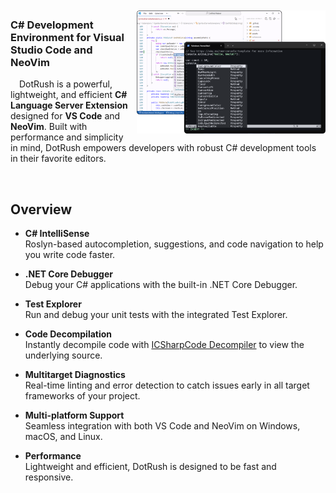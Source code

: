 <img align="right" width="60%" src="https://github.com/JaneySprings/DotRush/raw/main/assets/preview.png" style="padding: 2% 0% 0% 2%"/>

### C# Development Environment for Visual Studio Code and NeoVim
&emsp;DotRush is a powerful, lightweight, and efficient **C# Language Server Extension** designed for **VS Code** and **NeoVim**. Built with performance and simplicity in mind, DotRush empowers developers with robust C# development tools in their favorite editors.

<br clear="right"/>

## Overview

- **C# IntelliSense** </br>
Roslyn-based autocompletion, suggestions, and code navigation to help you write code faster.

- **.NET Core Debugger** </br>
Debug your C# applications with the built-in .NET Core Debugger.

- **Test Explorer** </br>
Run and debug your unit tests with the integrated Test Explorer.

- **Code Decompilation** </br>
Instantly decompile code with [ICSharpCode Decompiler](https://github.com/icsharpcode/ILSpy/) to view the underlying source.

- **Multitarget Diagnostics** </br>
Real-time linting and error detection to catch issues early in all target frameworks of your project.

- **Multi-platform Support** </br>
Seamless integration with both VS Code and NeoVim on Windows, macOS, and Linux.

- **Performance** </br>
Lightweight and efficient, DotRush is designed to be fast and responsive.

